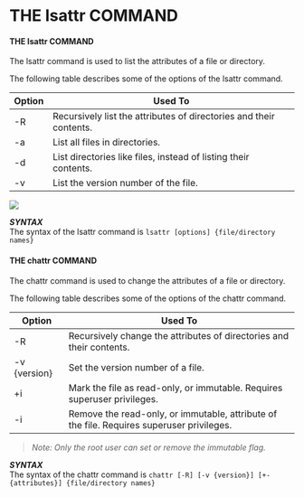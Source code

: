 # THE lsattr COMMAND

#### **THE lsattr COMMAND**

The lsattr command is used to list the attributes of a file or directory.

The following table describes some of the options of the lsattr command.

Option | Used To
----- | ----
\-R | Recursively list the attributes of directories and their contents.
\-a | List all files in directories.
\-d | List directories like files, instead of listing their contents.
\-v | List the version number of the file.

![](03.%20Modul%20Managing%20Permissions%20and%20Ownership/img/lsattr.png)


**_SYNTAX_**  
The syntax of the lsattr command is `lsattr [options] {file/directory names}`

#### **THE chattr COMMAND**

The chattr command is used to change the attributes of a file or directory.

The following table describes some of the options of the chattr command.

Option | Used To
---- | ----
\-R | Recursively change the attributes of directories and their contents.
\-v {version} | Set the version number of a file.
\+i | Mark the file as read-only, or immutable. Requires superuser privileges.
\-i | Remove the read-only, or immutable, attribute of the file. Requires superuser privileges.

  

> _Note: Only the root user can set or remove the immutable flag._

**_SYNTAX_**  
The syntax of the chattr command is `chattr [-R] [-v {version}] [+-{attributes}] {file/directory names}`